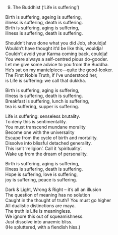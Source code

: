 9. The Buddhist (‘Life is suffering’)  
  
Birth is suffering, ageing is suffering,  
illness is suffering, death is suffering.  
Birth is suffering, aging is suffering,  
illness is suffering, death is suffering.  
  
Shouldn’t have done what you did Job, shouldja!  
Wouldn’t have thought it’d be like this, wouldja!  
Couldn’t avoid your Karma coming back, couldja!  
You were always a self-centred pious do-gooder.  
Let me give some advice to you from the Buddha.  
He’s sat on my mantelpiece—quite the good-looker.  
The First Noble Truth, if I’ve understood her,  
is Life is suffering: we call that dukkha.  
  
Birth is suffering, aging is suffering,  
illness is suffering, death is suffering.  
Breakfast is suffering, lunch is suffering,  
tea is suffering, supper is suffering.  
  
Life is suffering: senseless brutality.  
To deny this is sentimentality.  
You must transcend mundane morality  
Become one with the universality  
Escape from the cycle of birth and mortality.  
Dissolve into blissful detached generality.  
This isn’t ‘religion’. Call it ‘spirituality’.  
Wake up from the dream of personality.  
  
Birth is suffering, aging is suffering,  
illness is suffering, death is suffering.  
Hope is suffering, love is suffering,  
joy is suffering, peace is suffering.  
  
Dark & Light, Wrong & Right – it’s all an illusion  
The question of meaning has no solution  
Caught in the thought of truth? You must go higher  
All dualistic distinctions are maya.  
The truth is Life is meaningless.  
We ignore this out of squeamishness.  
Just dissolve into anaemic bliss.  
(He spluttered, with a fiendish hiss.)  
  
